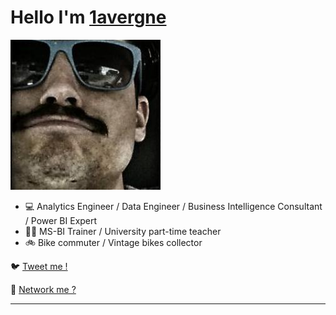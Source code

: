 # Hello I'm [1avergne](https://github.com/1avergne) 

![image](/Images/avatar-1avergne.jpg)

- 💻 Analytics Engineer / Data Engineer / Business Intelligence Consultant / Power BI Expert
- 👨‍🏫 MS-BI Trainer / University part-time teacher 
- 🚲 Bike commuter / Vintage bikes collector 

🐦 [Tweet me !](https://twitter.com/1avergne)

🤝 [Network me ?](https://www.linkedin.com/in/amaurylavergne/)

---
